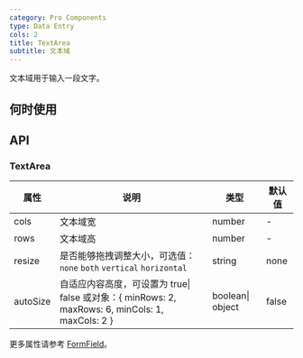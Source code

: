 ```yaml
---
category: Pro Components
type: Data Entry
cols: 2
title: TextArea
subtitle: 文本域
---
```


文本域用于输入一段文字。

## 何时使用



## API


### TextArea

属性 | 说明 | 类型 | 默认值
-----|-----|-----|------
| cols | 文本域宽 | number  | - |
| rows | 文本域高 | number  | - |
| resize | 是否能够拖拽调整大小，可选值： `none` `both` `vertical` `horizontal` | string  | none |
| autoSize | 自适应内容高度，可设置为 true\| false 或对象：{ minRows: 2, maxRows: 6, minCols: 1, maxCols: 2 } | boolean\| object  | false |

更多属性请参考 [FormField](/components-pro/field/#FormField)。

<style>
[id^="components-button-demo-"] .c7n-pro-btn, [id^="components-button-demo-"] .c7n-pro-button {
  margin-right: 8px;
  margin-bottom: 12px;
}
[id^="components-button-demo-"] .c7n-pro-btn-group > .c7n-pro-btn {
  margin-right: 0;
}
</style>
